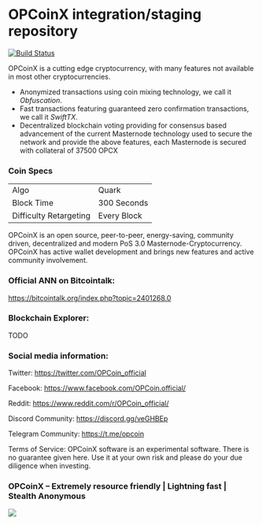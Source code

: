 OPCoinX integration/staging repository
=====================================

[![Build Status](https://travis-ci.org/opcoinx/OPCoinX.svg?branch=master)](https://travis-ci.org/opcoinx/OPCoinX)

OPCoinX is a cutting edge cryptocurrency, with many features not available in most other cryptocurrencies.
- Anonymized transactions using coin mixing technology, we call it _Obfuscation_.
- Fast transactions featuring guaranteed zero confirmation transactions, we call it _SwiftTX_.
- Decentralized blockchain voting providing for consensus based advancement of the current Masternode
  technology used to secure the network and provide the above features, each Masternode is secured
  with collateral of 37500 OPCX


### Coin Specs
<table>
<tr><td>Algo</td><td>Quark</td></tr>
<tr><td>Block Time</td><td>300 Seconds</td></tr>
<tr><td>Difficulty Retargeting</td><td>Every Block</td></tr>
</table>

OPCoinX is an open source, peer-to-peer, energy-saving, community driven, decentralized and modern PoS 3.0 Masternode-Cryptocurrency. OPCoinX has active wallet development and brings new features and active community involvement.

### Official ANN on Bitcointalk: 

https://bitcointalk.org/index.php?topic=2401268.0

### Blockchain Explorer:

TODO

### Social media information: 

Twitter: https://twitter.com/OPCoin_official

Facebook: https://www.facebook.com/OPCoin.official/

Reddit: https://www.reddit.com/r/OPCoin_official/

Discord Community: https://discord.gg/veGHBEp

Telegram Community: https://t.me/opcoin


Terms of Service:
OPCoinX software is an experimental software. There is no guarantee given here.
Use it at your own risk and please do your due diligence when investing.

### OPCoinX – Extremely resource friendly | Lightning fast | Stealth Anonymous 
![](https://i.imgur.com/HaTtPJd.png) 
